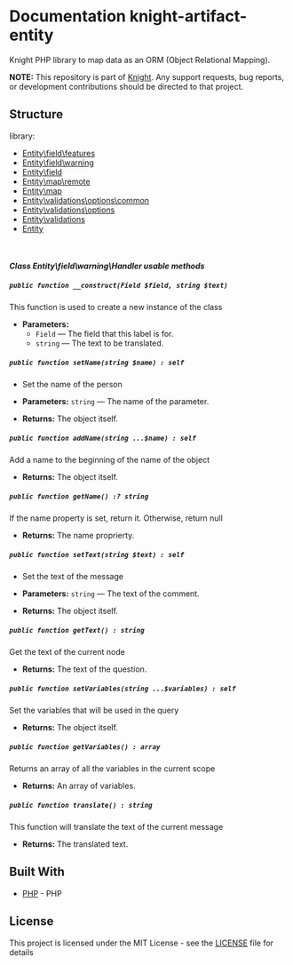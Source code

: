 # Documentation knight-artifact-entity

Knight PHP library to map data as an ORM (Object Relational Mapping).

**NOTE:** This repository is part of [Knight](https://github.com/energia-source/knight). Any
support requests, bug reports, or development contributions should be directed to
that project.

## Structure

library:
- [Entity\field\features](https://github.com/energia-source/knight-artifact-entity/tree/main/lib/field/features)
- [Entity\field\warning](https://github.com/energia-source/knight-artifact-entity/tree/main/lib/field/warning)
- [Entity\field](https://github.com/energia-source/knight-artifact-entity/tree/main/lib/field)
- [Entity\map\remote](https://github.com/energia-source/knight-artifact-entity/tree/main/lib/map/remote)
- [Entity\map](https://github.com/energia-source/knight-artifact-entity/tree/main/lib/map)
- [Entity\validations\options\common](https://github.com/energia-source/knight-artifact-entity/tree/main/lib/options/common)
- [Entity\validations\options](https://github.com/energia-source/knight-artifact-entity/tree/main/lib/options)
- [Entity\validations](https://github.com/energia-source/knight-artifact-entity/tree/main/lib/validations)
- [Entity](https://github.com/energia-source/knight-knight-artifact-entity/blob/main/lib)

<br>

#### ***Class Entity\field\warning\Handler usable methods***

##### `public function __construct(Field $field, string $text)`

This function is used to create a new instance of the class

 * **Parameters:**
   * `Field` — The field that this label is for.
   * `string` — The text to be translated.

##### `public function setName(string $name) : self`

* Set the name of the person

 * **Parameters:** `string` — The name of the parameter.
 * **Returns:** The object itself.

##### `public function addName(string ...$name) : self`

Add a name to the beginning of the name of the object

 * **Returns:** The object itself.

##### `public function getName() :? string`

If the name property is set, return it. Otherwise, return null

 * **Returns:** The name proprierty.

##### `public function setText(string $text) : self`

* Set the text of the message

 * **Parameters:** `string` — The text of the comment.
 * **Returns:** The object itself.

##### `public function getText() : string`

Get the text of the current node

 * **Returns:** The text of the question.

##### `public function setVariables(string ...$variables) : self`

Set the variables that will be used in the query

 * **Returns:** The object itself.

##### `public function getVariables() : array`

Returns an array of all the variables in the current scope

 * **Returns:** An array of variables.

##### `public function translate() : string`

This function will translate the text of the current message

 * **Returns:** The translated text.
 
## Built With

* [PHP](https://www.php.net/) - PHP

## License

This project is licensed under the MIT License - see the [LICENSE](LICENSE) file for details